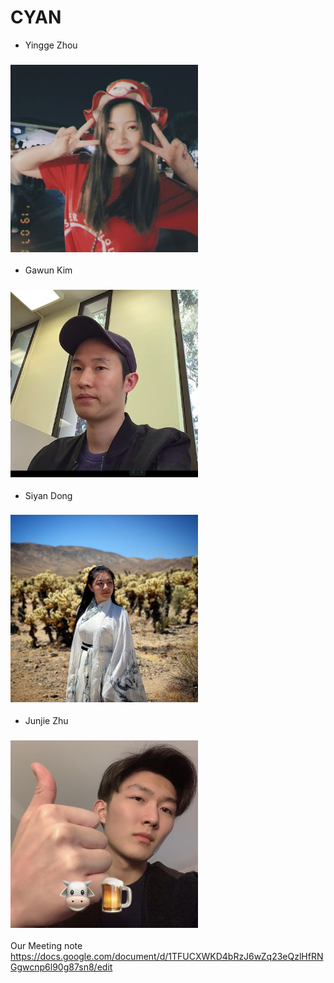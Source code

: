 # CYAN

- Yingge Zhou

### <img src="member_pictures/jess.JPG" width="300" height="300">

- Gawun Kim

### <img src="member_pictures/gawun.png" width="300" height="300">

- Siyan Dong

### <img src="member_pictures/Siyan.jpg" width="300" height="300">

- Junjie Zhu

### <img src="member_pictures/Joe.JPG" width="300" height="300">



Our Meeting note
https://docs.google.com/document/d/1TFUCXWKD4bRzJ6wZq23eQzlHfRNGgwcnp6l90g87sn8/edit
